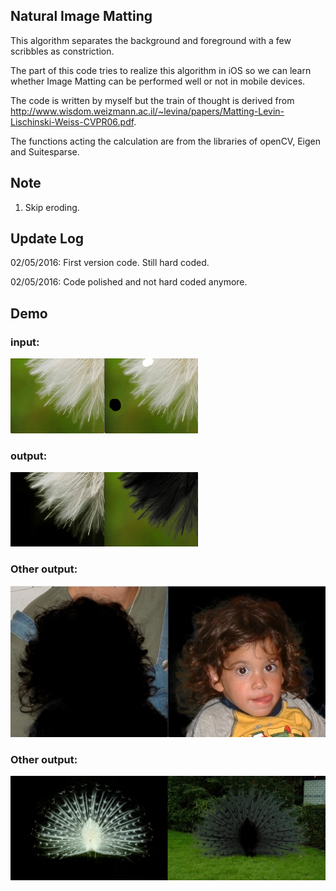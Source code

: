 ## Natural Image Matting

This algorithm separates the background and foreground with a few scribbles as constriction.

The part of this code tries to realize this algorithm in iOS so we can learn whether Image Matting can be performed well or not in mobile devices.

The code is written by myself but the train of thought is derived from http://www.wisdom.weizmann.ac.il/~levina/papers/Matting-Levin-Lischinski-Weiss-CVPR06.pdf. 

The functions acting the calculation are from the libraries of openCV, Eigen and Suitesparse. 

## Note 
1. Skip eroding.

## Update Log
02/05/2016: First version code. Still hard coded.

02/05/2016: Code polished and not hard coded anymore.

## Demo
### input:
![input](./bmp/result/input.png)

### output:
![output](./bmp/result/output.png)

### Other output:
![output1](./bmp/result/kid_output.jpg)

### Other output:
![output1](./bmp/result/peacock_output.jpg)
